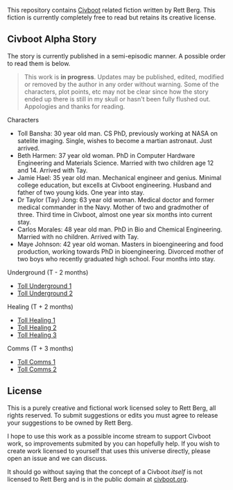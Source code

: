 This repository contains [Civboot](http://civboot.org) related fiction written
by Rett Berg. This fiction is currently completely free to read but retains
its creative license.

## Civboot Alpha Story
The story is currently published in a semi-episodic manner. A possible order to
read them is below.

> This work is **in progress**. Updates may be published, edited, modified or
> removed by the author in any order without warning. Some of the characters,
> plot points, etc may not be clear since how the story ended up there is still
> in my skull or hasn't been fully flushed out. Appologies and thanks for
> reading.

Characters
- Toll Bansha: 30 year old man. CS PhD, previously working at NASA on satelite
  imaging. Single, wishes to become a martian astronaut. Just arrived.
- Beth Harmen: 37 year old woman. PhD in Computer Hardware Engineering and
  Materials Science. Married with two children age 12 and 14. Arrived with Tay.
- Jamie Hael: 35 year old man. Mechanical engineer and genius. Minimal college
  education, but excells at Civboot engineering. Husband and father of two young
  kids. One year into stay.
- Dr Taylor (Tay) Jong: 63 year old woman. Medical doctor and former medical
  commander in the Navy. Mother of two and gradmother of three. Third time
  in Civboot, almost one year six months into current stay.
- Carlos Morales: 48 year old man. PhD in Bio and Chemical Engineering. Married
  with no children. Arrived with Tay.
- Maye Johnson: 42 year old woman. Masters in bioengineering and food
  production, working towards PhD in bioengineering. Divorced mother of two boys
  who recently graduated high school. Four months into stay.

Underground (T - 2 months)
- [Toll Underground 1](toll/underground1.md)
- [Toll Underground 2](toll/underground2.md)

Healing (T + 2 months)
- [Toll Healing 1](toll/healing1.md)
- [Toll Healing 2](toll/healing2.md)
- [Toll Healing 3](toll/healing3.md)

Comms (T + 3 months)
- [Toll Comms 1](toll/comms1.md)
- [Toll Comms 2](toll/comms2.md)


## License
This is a purely creative and fictional work licensed soley to Rett Berg,
all rights reserved. To submit suggestions or edits you must agree to release
your suggestions to be owned by Rett Berg.

I hope to use this work as a possible income stream to support Civboot work,
so improvements submited by you can hopefully help. If you wish to create work
licensed to yourself that uses this universe directly, please open an issue and
we can discuss.

It should go without saying that the concept of a Civboot _itself_ is not
licensed to Rett Berg and is in the public domain at
[civboot.org](http://civboot.org).


